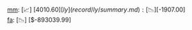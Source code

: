 [mm](record/mm/summary.md): [📈] [$4010.60]  
[ly](record/ly/summary.md): [📉] [$-1907.00]  
[fa](record/fa/summary.md): [📉] [$-893039.99]  
